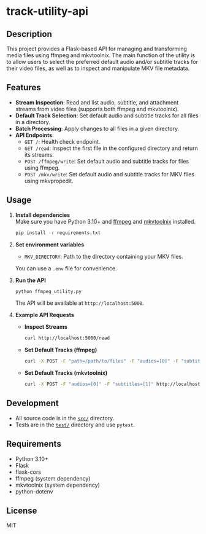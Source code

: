 # track-utility-api

## Description

This project provides a Flask-based API for managing and transforming media files using ffmpeg and mkvtoolnix. The main function of the utility is to allow users to select the preferred default audio and/or subtitle tracks for their video files, as well as to inspect and manipulate MKV file metadata.

## Features

- **Stream Inspection**: Read and list audio, subtitle, and attachment streams from video files (supports both ffmpeg and mkvtoolnix).
- **Default Track Selection**: Set default audio and subtitle tracks for all files in a directory.
- **Batch Processing**: Apply changes to all files in a given directory.
- **API Endpoints**:
  - `GET /`: Health check endpoint.
  - `GET /read`: Inspect the first file in the configured directory and return its streams.
  - `POST /ffmpeg/write`: Set default audio and subtitle tracks for files using ffmpeg.
  - `POST /mkv/write`: Set default audio and subtitle tracks for MKV files using mkvpropedit.

## Usage

1. **Install dependencies**  
   Make sure you have Python 3.10+ and [ffmpeg](https://ffmpeg.org/) and [mkvtoolnix](https://mkvtoolnix.download/) installed.

   ```sh
   pip install -r requirements.txt
   ```

2. **Set environment variables**

   - `MKV_DIRECTORY`: Path to the directory containing your MKV files.

   You can use a `.env` file for convenience.

3. **Run the API**

   ```sh
   python ffmpeg_utility.py
   ```

   The API will be available at `http://localhost:5000`.

4. **Example API Requests**

   - **Inspect Streams**

     ```sh
     curl http://localhost:5000/read
     ```

   - **Set Default Tracks (ffmpeg)**

     ```sh
     curl -X POST -F "path=/path/to/files" -F "audios=[0]" -F "subtitles=[1]" http://localhost:5000/ffmpeg/write
     ```

   - **Set Default Tracks (mkvtoolnix)**
     ```sh
     curl -X POST -F "audios=[0]" -F "subtitles=[1]" http://localhost:5000/mkv/write
     ```

## Development

- All source code is in the [`src/`](src/) directory.
- Tests are in the [`test/`](test/) directory and use `pytest`.

## Requirements

- Python 3.10+
- Flask
- flask-cors
- ffmpeg (system dependency)
- mkvtoolnix (system dependency)
- python-dotenv

## License

MIT
